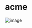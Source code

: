 # acme


![image](https://user-images.githubusercontent.com/63094930/115222429-557dbe80-a128-11eb-84cc-128489c7526e.gif)
